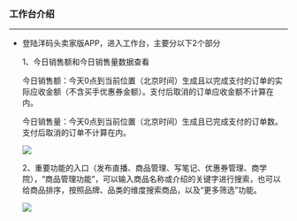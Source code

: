 ### 工作台介绍

---

* 登陆洋码头卖家版APP，进入工作台，主要分以下2个部分

  1、今日销售额和今日销售量数据查看

  今日销售额：今天0点到当前位置（北京时间）生成且以完成支付的订单的实际应收金额（不含买手优惠券金额）。支付后取消的订单应收金额不计算在内。

  今日销售量：今天0点到当前位置（北京时间）生成且已完成支付的订单数。支付后取消的订单不计算在内。

  ![](http://sellerhub.ymatou.com/helpview/img/gztjs_1.jpg)

  2、重要功能的入口（发布直播、商品管理、写笔记、优惠券管理、商学院），“商品管理功能”，可以输入商品名称或介绍的关键字进行搜索，也可以给商品排序，按照品牌、品类的维度搜索商品，以及“更多筛选”功能。

  ![](http://sellerhub.ymatou.com/helpview/img/gztjs_2.jpg)




